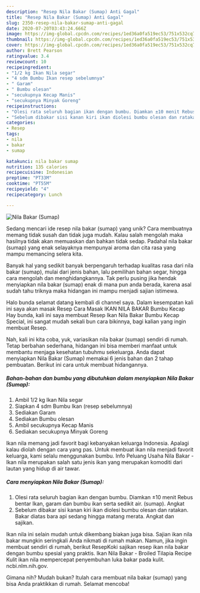 ```yaml
---
description: "Resep Nila Bakar (Sumap) Anti Gagal"
title: "Resep Nila Bakar (Sumap) Anti Gagal"
slug: 2350-resep-nila-bakar-sumap-anti-gagal
date: 2020-07-20T03:43:24.666Z
image: https://img-global.cpcdn.com/recipes/1ed36a0fa519ec53/751x532cq70/nila-bakar-sumap-foto-resep-utama.jpg
thumbnail: https://img-global.cpcdn.com/recipes/1ed36a0fa519ec53/751x532cq70/nila-bakar-sumap-foto-resep-utama.jpg
cover: https://img-global.cpcdn.com/recipes/1ed36a0fa519ec53/751x532cq70/nila-bakar-sumap-foto-resep-utama.jpg
author: Brett Pearson
ratingvalue: 3.4
reviewcount: 10
recipeingredient:
- "1/2 kg Ikan Nila segar"
- "4 sdm Bumbu Ikan resep sebelumnya"
- " Garam"
- " Bumbu olesan"
- "secukupnya Kecap Manis"
- "secukupnya Minyak Goreng"
recipeinstructions:
- "Olesi rata seluruh bagian ikan dengan bumbu. Diamkan ±10 menit Rebus bentar Ikan, garam dan bumbu ikan serta sedikit air. (sumap). Angkat"
- "Sebelum dibakar sisi kanan kiri ikan diolesi bumbu olesan dan ratakan. Bakar diatas bara api sedang hingga matang merata. Angkat dan sajikan."
categories:
- Resep
tags:
- nila
- bakar
- sumap

katakunci: nila bakar sumap 
nutrition: 135 calories
recipecuisine: Indonesian
preptime: "PT33M"
cooktime: "PT55M"
recipeyield: "4"
recipecategory: Lunch

---
```



![Nila Bakar (Sumap)](https://img-global.cpcdn.com/recipes/1ed36a0fa519ec53/751x532cq70/nila-bakar-sumap-foto-resep-utama.jpg)

Sedang mencari ide resep nila bakar (sumap) yang unik? Cara membuatnya memang tidak susah dan tidak juga mudah. Kalau salah mengolah maka hasilnya tidak akan memuaskan dan bahkan tidak sedap. Padahal nila bakar (sumap) yang enak selayaknya mempunyai aroma dan cita rasa yang mampu memancing selera kita.

Banyak hal yang sedikit banyak berpengaruh terhadap kualitas rasa dari nila bakar (sumap), mulai dari jenis bahan, lalu pemilihan bahan segar, hingga cara mengolah dan menghidangkannya. Tak perlu pusing jika hendak menyiapkan nila bakar (sumap) enak di mana pun anda berada, karena asal sudah tahu triknya maka hidangan ini mampu menjadi sajian istimewa.

Halo bunda selamat datang kembali di channel saya. Dalam kesempatan kali ini saya akan masak Resep Cara Masak IKAN NILA BAKAR Bumbu Kecap Hay bunda, kali ini saya membuat Resep Ikan Nila Bakar Bumbu Kecap Special, ini sangat mudah sekali bun cara bikinnya, bagi kalian yang ingin membuat Resep.


Nah, kali ini kita coba, yuk, variasikan nila bakar (sumap) sendiri di rumah. Tetap berbahan sederhana, hidangan ini bisa memberi manfaat untuk membantu menjaga kesehatan tubuhmu sekeluarga. Anda dapat menyiapkan Nila Bakar (Sumap) memakai 6 jenis bahan dan 2 tahap pembuatan. Berikut ini cara untuk membuat hidangannya.

<!--inarticleads1-->

##### Bahan-bahan dan bumbu yang dibutuhkan dalam menyiapkan Nila Bakar (Sumap):

1. Ambil 1/2 kg Ikan Nila segar
1. Siapkan 4 sdm Bumbu Ikan (resep sebelumnya)
1. Sediakan  Garam
1. Sediakan  Bumbu olesan
1. Ambil secukupnya Kecap Manis
1. Sediakan secukupnya Minyak Goreng


Ikan nila memang jadi favorit bagi kebanyakan keluarga Indonesia. Apalagi kalau diolah dengan cara yang pas. Untuk membuat ikan nila menjadi favorit keluarga, kami selalu menggunakan bumbu. Info Peluang Usaha Nila Bakar -Ikan nila merupakan salah satu jenis ikan yang merupakan komoditi dari lautan yang hidup di air tawar. 

<!--inarticleads2-->

##### Cara menyiapkan Nila Bakar (Sumap):

1. Olesi rata seluruh bagian ikan dengan bumbu. Diamkan ±10 menit Rebus bentar Ikan, garam dan bumbu ikan serta sedikit air. (sumap). Angkat
1. Sebelum dibakar sisi kanan kiri ikan diolesi bumbu olesan dan ratakan. Bakar diatas bara api sedang hingga matang merata. Angkat dan sajikan.


Ikan nila ini selain mudah untuk dikembang biakan juga bisa. Sajian ikan nila bakar mungkin seringkali Anda nikmati di rumah makan. Namun, jika ingin membuat sendiri di rumah, berikut ResepKoki sajikan resep ikan nila bakar dengan bumbu spesial yang praktis. Ikan Nila Bakar - Broiled Tilapia Recipe Kulit ikan nila mempercepat penyembuhan luka bakar pada kulit. ncbi.nlm.nih.gov. 

Gimana nih? Mudah bukan? Itulah cara membuat nila bakar (sumap) yang bisa Anda praktikkan di rumah. Selamat mencoba!
